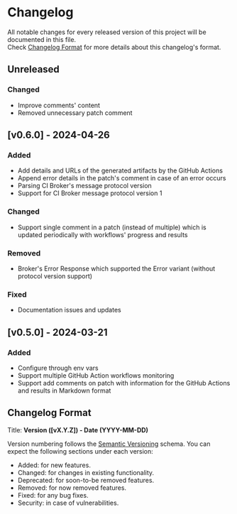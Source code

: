 # Changelog

All notable changes for every released version of this project will be documented in this file.  
Check [Changelog Format](#Changelog-Format) for more details about this changelog's format.

## Unreleased

### Changed

- Improve comments' content
- Removed unnecessary patch comment

## [v0.6.0] - 2024-04-26

### Added

- Add details and URLs of the generated artifacts by the GitHub Actions
- Append error details in the patch's comment in case of an error occurs
- Parsing CI Broker's message protocol version
- Support for CI Broker message protocol version 1

### Changed

- Support single comment in a patch (instead of multiple) which is updated periodically with workflows' progress and 
  results

### Removed

- Broker's Error Response which supported the Error variant (without protocol version support)

### Fixed

- Documentation issues and updates

## [v0.5.0] - 2024-03-21

### Added

- Configure through env vars
- Support multiple GitHub Action workflows monitoring
- Support add comments on patch with information for the GitHub Actions and results in Markdown format

## Changelog Format

Title: **Version ([vX.Y.Z]) - Date (YYYY-MM-DD)**

Version numbering follows the [Semantic Versioning](https://semver.org/spec/v2.0.0.html) schema.
You can expect the following sections under each version:

* Added: for new features.
* Changed: for changes in existing functionality.
* Deprecated: for soon-to-be removed features.
* Removed: for now removed features.
* Fixed: for any bug fixes.
* Security: in case of vulnerabilities.
